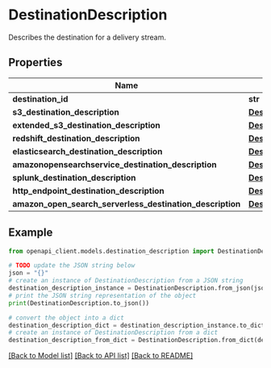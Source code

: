 # DestinationDescription

Describes the destination for a delivery stream.

## Properties

Name | Type | Description | Notes
------------ | ------------- | ------------- | -------------
**destination_id** | **str** |  | 
**s3_destination_description** | [**DestinationDescriptionS3DestinationDescription**](DestinationDescriptionS3DestinationDescription.md) |  | [optional] 
**extended_s3_destination_description** | [**DestinationDescriptionExtendedS3DestinationDescription**](DestinationDescriptionExtendedS3DestinationDescription.md) |  | [optional] 
**redshift_destination_description** | [**DestinationDescriptionRedshiftDestinationDescription**](DestinationDescriptionRedshiftDestinationDescription.md) |  | [optional] 
**elasticsearch_destination_description** | [**DestinationDescriptionElasticsearchDestinationDescription**](DestinationDescriptionElasticsearchDestinationDescription.md) |  | [optional] 
**amazonopensearchservice_destination_description** | [**DestinationDescriptionAmazonopensearchserviceDestinationDescription**](DestinationDescriptionAmazonopensearchserviceDestinationDescription.md) |  | [optional] 
**splunk_destination_description** | [**DestinationDescriptionSplunkDestinationDescription**](DestinationDescriptionSplunkDestinationDescription.md) |  | [optional] 
**http_endpoint_destination_description** | [**DestinationDescriptionHttpEndpointDestinationDescription**](DestinationDescriptionHttpEndpointDestinationDescription.md) |  | [optional] 
**amazon_open_search_serverless_destination_description** | [**DestinationDescriptionAmazonOpenSearchServerlessDestinationDescription**](DestinationDescriptionAmazonOpenSearchServerlessDestinationDescription.md) |  | [optional] 

## Example

```python
from openapi_client.models.destination_description import DestinationDescription

# TODO update the JSON string below
json = "{}"
# create an instance of DestinationDescription from a JSON string
destination_description_instance = DestinationDescription.from_json(json)
# print the JSON string representation of the object
print(DestinationDescription.to_json())

# convert the object into a dict
destination_description_dict = destination_description_instance.to_dict()
# create an instance of DestinationDescription from a dict
destination_description_from_dict = DestinationDescription.from_dict(destination_description_dict)
```
[[Back to Model list]](../README.md#documentation-for-models) [[Back to API list]](../README.md#documentation-for-api-endpoints) [[Back to README]](../README.md)


